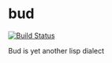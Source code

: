 # bud

[![Build Status](https://travis-ci.org/predatorray/bud.svg?branch=master)](https://travis-ci.org/predatorray/bud)

Bud is yet another lisp dialect
